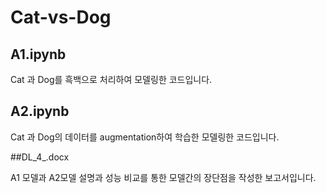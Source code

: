 # Cat-vs-Dog


## A1.ipynb

Cat 과 Dog를 흑백으로 처리하여 모델링한 코드입니다.

## A2.ipynb

Cat 과 Dog의 데이터를 augmentation하여 학습한 모델링한 코드입니다.

##DL_4_.docx

A1 모델과 A2모델 설명과 성능 비교를 통한 모델간의 장단점을 작성한 보고서입니다.
